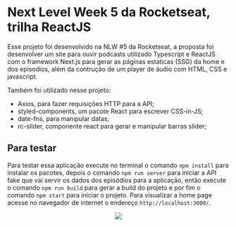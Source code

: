 
# Next Level Week 5 da Rocketseat, trilha ReactJS

Esse projeto foi desenvolvido na NLW #5 da Rocketseat, a proposta foi desenvolver um site para ouvir podcasts utilizado Typescript e ReactJS com o framework Next.js para gerar as páginas estaticas (SSG) da home e dos episodios, além da contrução de um player de áudio com HTML, CSS e javascript.

Também foi utilizado nesse projeto: 
 - Axios, para fazer requisições HTTP para a API;
 - styled-components, um pacote React para escrever CSS-in-JS;
 - date-fns, para manipular datas;
 - rc-slider, componente react para gerar e manipular barras slider;

## Para testar

Para testar essa aplicação execute no terminal o comando ```npm install``` para instalar os pacotes, depois o comando ```npm run server``` para iniciar a API fake que vai servir os dados dos episódios para a aplicação, então execute o comando ```npm run build``` para gerar a build do projeto e por fim o comando ```npm start``` para iniciar o projeto. Para visualizar a home page acesse no navegador de internet o endereço ```http://localhost:3000/```.

<p align="center">
  <img src="https://github.com/bruzt/rocketseat-nlw-5-react/blob/main/image1.gif?raw=true">
</p>
